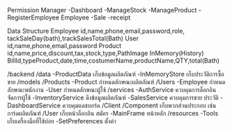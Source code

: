 Permission
    Manager 
        -Dashboard
        -ManageStock
        -ManageProduct
        -RegisterEmployee
    Employee
        -Sale
        -receipt

Data Structure
    Employee
        id,name,phone,email,password,role,
        tackSaleDay(bath),trackSalesTotal(Bath)
    User
        id,name,phone,email,password
    Product
        id,name,price,discount,tax,stock,type,PathImage
    InMemory(History)
        BillId,typeProduct,date,time,costumerName,productName,QTY,total(Bath) 


/backend
    /data 
        -ProductData เก็บข้อมูลผลิตภัณฑ์
        -InMemoryStore เก็บประวัติการซื้อขาย
    /models
        /Products
            -Product กำหนดลักษณะผลิตภัณฑ์
        /Users
            -Employee กำหนดลักษณะพนักงาน
            -User กำหนดลักษณะผู้ใช้
        /services
            -AuthService ควบคุมการล็อกอิน จัดการผู้ใช้
            -InventoryService ดึงข้อมูลผลิตภัณฑ์
            -SalesService ควบคุมการขาย ประวัติ
            -DashboardService ควบคุมแดชบอร์ด
/Client
    /Component เก็บพวกส่วนประกอบ เช่น การ์ดผลิตภัณฑ์
    /User เก็บหน้าล็อกอิน สมัคร
    -MainFrame หน้าหลัก
/resources 
    -Tools เก็บเครื่องมือที่ใช้บ่อย
    -SetPreferences ตั้งค่า


    
